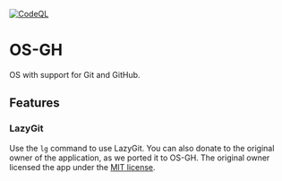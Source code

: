 [![CodeQL](https://github.com/os-gh/osgh/actions/workflows/codeql-analysis.yml/badge.svg)](https://github.com/os-gh/osgh/actions/workflows/codeql-analysis.yml)
# OS-GH
OS with support for Git and GitHub.

## Features
### LazyGit
Use the `lg` command to use LazyGit. You can also donate to the original owner of the application, as we ported it to OS-GH. The original owner licensed the app under the [MIT license](https://choosealicense.com/licenses/mit).
